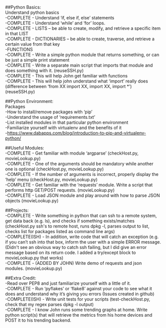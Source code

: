 ##Python Basics:  
Understand python basics  
-COMPLETE - Understand ‘if, else if, else’ statements  
-COMPLETE - Understand ‘while’ and ‘for’ loops.  
-COMPLETE - LISTS – be able to create, modify, and retrieve a specific item in that LIST  
-COMPLETE - DICTIONARIES – be able to create, traverse, and retrieve a certain value from that key  
-FUNCTIONS  
  -COMPLETE - Write a simple python module that returns something, or can be just a simple print statement  
  -COMPLETE - Write a separate main script that imports that module and does something with it. (reuseSSH.py)  
  -COMPLETE - This will help John get familiar with functions  
  -COMPLETE - This will help john understand what ‘import’ really does (difference between ‘from XX import XX, import XX, import *’) (reuseSSH.py)  

##Python Environment:  
Packages  
-How to install/remove packages with ‘pip’  
-Understand the usage of ‘requirements.txt’  
-List installed modules in that particular python environment  
-Familiarize yourself with virtualenv and the benefits of it  
-https://www.dabapps.com/blog/introduction-to-pip-and-virtualenv-python/  

##Useful Modules:  
-COMPLETE - Get familiar with module ‘argparse’ (checkHost.py, movieLookup.py)  
  -COMPLETE - One of the arguments should be mandatory while another one is optional (checkHost.py, movieLookup.py)  
  -COMPLETE - If the number of arguments is incorrect, properly display the ‘help’ menu (checkHost.py, movieLookup.py)  
-COMPLETE - Get familiar with the ‘requests’ module. Write a script that performs http GET/POST requests. (movieLookup.py)  
-COMPLETE - Load JSON module and play around with how to parse JSON objects (movieLookup.py)  

##Projects:  
-COMPLETE - Write something in python that can ssh to a remote system, get data back (e.g. ls), and checks if something exists/matches (checkHost.py ssh's to remote host, runs dpkg -l, parses output to list, checks list for packages listed as command line args)  
  -COMPLETE(ISH) - In addition, write code that will catch an exception (e.g. if you can’t ssh into that box, inform the user with a simple ERROR message. (Didn't see an obvious way to catch ssh failing, but I did give an error message based on its return code.  I added a try/except block to movieLookup.py that works)  
-COMPLETE - (ADDED BY JOHN) Write demo of requests and json modules. (movieLookup.py)  

##Extra Credit:  
-Read over PEP8 and just familiarize yourself with a little of it.  
-COMPLETE - Run ‘pyflakes’ or ‘flake8’ against your code to see what it does and understand why it’s giving you errors (Issues created in github)  
-COMPLETE(ISH) - Write unit tests for your scripts (test-checkHost.py, check that my regex parses dpkg -l output)  
-COMPLETE - I know John runs some trending graphs at home. Write python script(s) that will retrieve the metrics from his home devices and POST it to his trending backend. 
